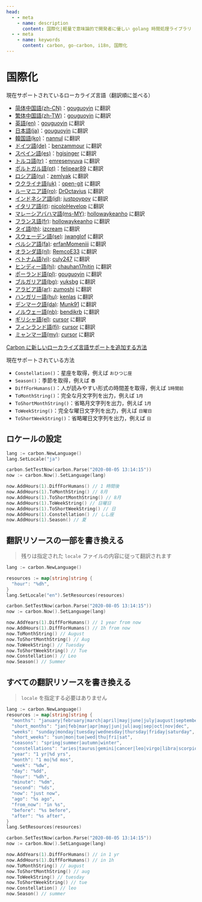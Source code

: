 ```yaml
---
head:
  - - meta
    - name: description
      content: 国際化|軽量で意味論的で開発者に優しい golang 時間処理ライブラリ
  - - meta
    - name: keywords
      content: carbon, go-carbon, i18n, 国際化
---
```


# 国際化
現在サポートされているローカライズ言語（翻訳順に並べる）

* [简体中国語(zh-CN)](https://github.com/dromara/carbon/blob/master/lang/zh-CN.json "简体中国語")：[gouguoyin](https://github.com/gouguoyin "gouguoyin") に翻訳
* [繁体中国語(zh-TW)](https://github.com/dromara/carbon/blob/master/lang/zh-TW.json "繁体中国語")：[gouguoyin](https://github.com/gouguoyin "gouguoyin") に翻訳
* [英語(en)](https://github.com/dromara/carbon/blob/master/lang/en.json "英語")：[gouguoyin](https://github.com/gouguoyin "gouguoyin") に翻訳
* [日本語(ja)](https://github.com/dromara/carbon/blob/master/lang/ja.json "日本語")：[gouguoyin](https://github.com/gouguoyin "gouguoyin") に翻訳
* [韓国語(ko)](https://github.com/dromara/carbon/blob/master/lang/ko.json "韓国語")：[nannul](https://github.com/nannul "nannul") に翻訳
* [ドイツ語(de)](https://github.com/dromara/carbon/blob/master/lang/de.json "ドイツ語")：[benzammour](https://github.com/benzammour "benzammour") に翻訳
* [スペイン語(es)](https://github.com/dromara/carbon/blob/master/lang/es.json "スペイン語")：[hgisinger](https://github.com/hgisinger "hgisinger") に翻訳
* [トルコ語(tr)](https://github.com/dromara/carbon/blob/master/lang/tr.json "トルコ語")：[emresenyuva](https://github.com/emresenyuva "emresenyuva") に翻訳
* [ポルトガル語(pt)](https://github.com/dromara/carbon/blob/master/lang/pt.json "ポルトガル語")：[felipear89](https://github.com/felipear89 "felipear89") に翻訳
* [ロシア語(ru)](https://github.com/dromara/carbon/blob/master/lang/ru.json "ロシア語")：[zemlyak](https://github.com/zemlyak "zemlyak") に翻訳
* [ウクライナ語(uk)](https://github.com/dromara/carbon/blob/master/lang/uk.json "ウクライナ語")：[open-git](https://github.com/open-git "open-git") に翻訳
* [ルーマニア語(ro)](https://github.com/dromara/carbon/blob/master/lang/ro.json "ルーマニア語"): [DrOctavius](https://github.com/DrOctavius "DrOctavius") に翻訳
* [インドネシア語(id)](https://github.com/dromara/carbon/blob/master/lang/id.json "インドネシア語"): [justpoypoy](https://github.com/justpoypoy "justpoypoy") に翻訳
* [イタリア語(it)](https://github.com/dromara/carbon/blob/master/lang/it.json "イタリア語"): [nicoloHevelop](https://github.com/nicoloHevelop "nicoloHevelop") に翻訳
* [マレーシアバハマ語(ms-MY)](https://github.com/dromara/carbon/blob/master/lang/ms-MY.json "マレーシアバハマ語"): [hollowaykeanho](https://github.com/hollowaykeanho "hollowaykeanho") に翻訳
* [フランス語(fr)](https://github.com/dromara/carbon/blob/master/lang/fr.json "フランス語"): [hollowaykeanho](https://github.com/hollowaykeanho "hollowaykeanho") に翻訳
* [タイ語(th)](https://github.com/dromara/carbon/blob/master/lang/th.json "タイ語"): [izcream](https://github.com/izcream "izcream") に翻訳
* [スウェーデン語(se)](https://github.com/dromara/carbon/blob/master/lang/se.json "スウェーデン語"):  [jwanglof](https://github.com/jwanglof "jwanglof") に翻訳
* [ペルシア語(fa)](https://github.com/dromara/carbon/blob/master/lang/fa.json "ペルシア語"):  [erfanMomeniii](https://github.com/erfanMomeniii "erfanMomeniii") に翻訳
* [オランダ語(nl)](https://github.com/dromara/carbon/blob/master/lang/nl.json "オランダ語"): [RemcoE33](https://github.com/RemcoE33 "RemcoE33") に翻訳
* [ベトナム語(vi)](https://github.com/dromara/carbon/blob/master/lang/vi.json "ベトナム語"): [culy247](https://github.com/culy247 "culy247") に翻訳
* [ヒンディー語(hi)](https://github.com/dromara/carbon/blob/master/lang/hi.json "ヒンディー語"): [chauhan17nitin](https://github.com/chauhan17nitin "chauhan17nitin") に翻訳
* [ポーランド語(pl)](https://github.com/dromara/carbon/blob/master/lang/pl.json "ポーランド語"): [gouguoyin](https://github.com/gouguoyin "gouguoyin") に翻訳
* [ブルガリア語(bg)](https://github.com/dromara/carbon/blob/master/lang/bg.json "ブルガリア語"): [yuksbg](https://github.com/yuksbg "yuksbg") に翻訳
* [アラビア語(ar)](https://github.com/dromara/carbon/blob/master/lang/ar.json "アラビア語"): [zumoshi](https://github.com/zumoshi "zumoshi") に翻訳
* [ハンガリー語(hu)](https://github.com/dromara/carbon/blob/master/lang/hu.json "ハンガリー語"): [kenlas](https://github.com/kenlas "kenlas") に翻訳
* [デンマーク語(da)](https://github.com/dromara/carbon/blob/master/lang/da.json "デンマーク語"): [Munk91](https://github.com/Munk91 "Munk91") に翻訳
* [ノルウェー語(nb)](https://github.com/dromara/carbon/blob/master/lang/nb.json "ノルウェー語"): [bendikrb](https://github.com/bendikrb "bendikrb") に翻訳
* [ギリシャ語(el)](https://github.com/dromara/carbon/blob/master/lang/el.json "ギリシャ語"): [cursor](https://cursor.com "cursor") に翻訳
* [フィンランド語(fi)](https://github.com/dromara/carbon/blob/master/lang/fi.json "フィンランド語"): [cursor](https://cursor.com "cursor") に翻訳
* [ミャンマー語(my)](https://github.com/dromara/carbon/blob/master/lang/my.json "ミャンマー語"): [cursor](https://cursor.com "cursor") に翻訳

[Carbon に新しいローカライズ言語サポートを追加する方法](https://github.com/dromara/carbon/blob/master/docs/CONTRIBUTING.ja.md)

現在サポートされている方法

* `Constellation()`：星座を取得，例えば `おひつじ座`
* `Season()`：季節を取得，例えば `春`
* `DiffForHumans()`：人が読みやすい形式の時間差を取得，例えば `1時間前`
* `ToMonthString()`：完全な月文字列を出力，例えば `1月`
* `ToShortMonthString()`：省略月文字列を出力，例えば `1月`
* `ToWeekString()`：完全な曜日文字列を出力，例えば `日曜日`
* `ToShortWeekString()`：省略曜日文字列を出力，例えば `日`

## ロケールの設定

```go
lang := carbon.NewLanguage()
lang.SetLocale("ja")

carbon.SetTestNow(carbon.Parse("2020-08-05 13:14:15"))
now := carbon.Now().SetLanguage(lang)

now.AddHours(1).DiffForHumans() // 1 時間後
now.AddHours(1).ToMonthString() // 8月
now.AddHours(1).ToShortMonthString() // 8月
now.AddHours(1).ToWeekString() // 日曜日
now.AddHours(1).ToShortWeekString() // 日
now.AddHours(1).Constellation() // しし座
now.AddHours(1).Season() // 夏
```

## 翻訳リソースの一部を書き換える
> 残りは指定された `locale` ファイルの内容に従って翻訳されます
```go
lang := carbon.NewLanguage()

resources := map[string]string {
  "hour": "%dh",
}
lang.SetLocale("en").SetResources(resources)

carbon.SetTestNow(carbon.Parse("2020-08-05 13:14:15"))
now := carbon.Now().SetLanguage(lang)

now.AddYears(1).DiffForHumans() // 1 year from now
now.AddHours(1).DiffForHumans() // 1h from now
now.ToMonthString() // August
now.ToShortMonthString() // Aug
now.ToWeekString() // Tuesday
now.ToShortWeekString() // Tue
now.Constellation() // Leo
now.Season() // Summer
```

## すべての翻訳リソースを書き換える
> `locale` を指定する必要はありません
```go
lang := carbon.NewLanguage()
resources := map[string]string {
  "months": "january|february|march|april|may|june|july|august|september|october|november|december",
  "short_months": "jan|feb|mar|apr|may|jun|jul|aug|sep|oct|nov|dec",
  "weeks": "sunday|monday|tuesday|wednesday|thursday|friday|saturday",
  "short_weeks": "sun|mon|tue|wed|thu|fri|sat",
  "seasons": "spring|summer|autumn|winter",
  "constellations": "aries|taurus|gemini|cancer|leo|virgo|libra|scorpio|sagittarius|capricornus|aquarius|pisce",
  "year": "1 yr|%d yrs",
  "month": "1 mo|%d mos",
  "week": "%dw",
  "day": "%dd",
  "hour": "%dh",
  "minute": "%dm",
  "second": "%ds",
  "now": "just now",
  "ago": "%s ago",
  "from_now": "in %s",
  "before": "%s before",
  "after": "%s after",
}
lang.SetResources(resources)

carbon.SetTestNow(carbon.Parse("2020-08-05 13:14:15"))
now := carbon.Now().SetLanguage(lang)

now.AddYears(1).DiffForHumans() // in 1 yr
now.AddHours(1).DiffForHumans() // in 1h
now.ToMonthString() // august
now.ToShortMonthString() // aug
now.ToWeekString() // tuesday
now.ToShortWeekString() // tue
now.Constellation() // leo
now.Season() // summer
```